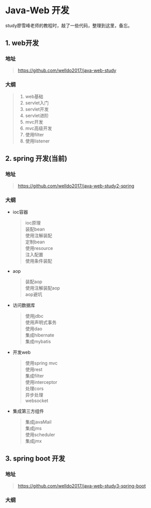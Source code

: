 # Java-Web 开发
study廖雪峰老师的教程时，敲了一些代码，整理到这里，备忘。
## 1. web开发
### 地址
>https://github.com/welldo2017/java-web-study

### 大纲
>1. web基础  
>1. servlet入门  
>1. servlet开发  
>1. servlet进阶  
>1. mvc开发
>1. mvc高级开发
>1. 使用filter
>1. 使用listener

## 2. spring 开发(当前)
### 地址
>https://github.com/welldo2017/java-web-study2-spring
### 大纲
- ioc容器
  >ioc原理  
装配bean  
使用注解装配  
定制bean  
使用resource  
注入配置  
使用条件装配

* aop
  >装配aop  
使用注解装配aop  
aop避坑

* 访问数据库
  >使用jdbc  
使用声明式事务  
使用dao  
集成hibernate  
集成mybatis  
* 开发web
  >使用spring mvc  
使用rest  
集成filter  
使用interceptor  
处理cors  
异步处理  
websocket   

* 集成第三方组件
  >集成javaMail  
集成jms  
使用scheduler  
集成jmx


## 3. spring boot 开发
### 地址
>https://github.com/welldo2017/java-web-study3-spring-boot
### 大纲
